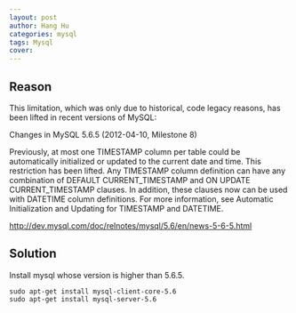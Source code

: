 ```yaml
---
layout: post
author: Hang Hu
categories: mysql
tags: Mysql 
cover: 
---
```


## Reason

This limitation, which was only due to historical, code legacy reasons, has been lifted in recent versions of MySQL:

>
Changes in MySQL 5.6.5 (2012-04-10, Milestone 8)
>
Previously, at most one TIMESTAMP column per table could be automatically initialized or updated to the current date and time. This restriction has been lifted. Any TIMESTAMP column definition can have any combination of DEFAULT CURRENT_TIMESTAMP and ON UPDATE CURRENT_TIMESTAMP clauses. In addition, these clauses now can be used with DATETIME column definitions. For more information, see Automatic Initialization and Updating for TIMESTAMP and DATETIME.

http://dev.mysql.com/doc/relnotes/mysql/5.6/en/news-5-6-5.html
## Solution

Install mysql whose version is higher than 5.6.5.
```
sudo apt-get install mysql-client-core-5.6
sudo apt-get install mysql-server-5.6
```
